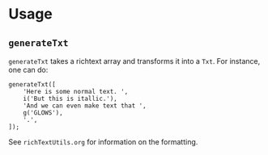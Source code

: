 # Usage

## `generateTxt`

`generateTxt` takes a richtext array and transforms it into a `Txt`. For
instance, one can do:

```tsx
generateTxt([
    'Here is some normal text. ',
    i('But this is itallic.'),
    'And we can even make text that ',
    g('GLOWS'),
    '.',
]);
```

See `richTextUtils.org` for information on the formatting.
